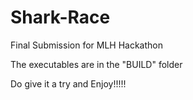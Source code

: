 # Shark-Race
Final Submission for MLH Hackathon


The executables are in the "BUILD" folder


Do give it a try and Enjoy!!!!!
